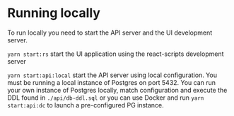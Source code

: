 # Running locally

To run locally you need to start the API server and the UI development server. 

`yarn start:rs` start the UI application using the react-scripts development server

`yarn start:api:local` start the API server using local configuration. You must be running a local instance of Postgres on port 5432. You can run your own instance of Postgres locally, match configuration and execute the DDL found in `./api/db-ddl.sql` or you can use Docker and run `yarn start:api:dc` to launch a pre-configured PG instance.


